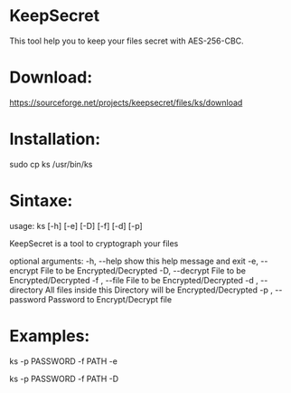 # KeepSecret
This tool help you to keep your files secret with AES-256-CBC.


# Download:
https://sourceforge.net/projects/keepsecret/files/ks/download


# Installation:
sudo cp ks /usr/bin/ks


# Sintaxe:
usage: ks [-h] [-e] [-D] [-f] [-d] [-p]

KeepSecret is a tool to cryptograph your files

optional arguments:
-h, --help show this help message and exit
-e, --encrypt File to be Encrypted/Decrypted
-D, --decrypt File to be Encrypted/Decrypted
-f , --file File to be Encrypted/Decrypted
-d , --directory All files inside this Directory will be
Encrypted/Decrypted
-p , --password Password to Encrypt/Decrypt file




# Examples:


ks -p PASSWORD -f PATH -e

ks -p PASSWORD -f PATH -D
